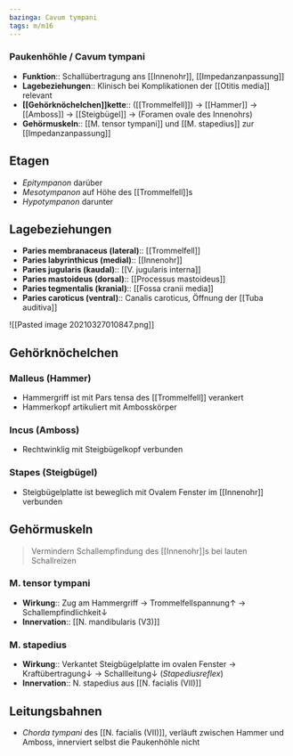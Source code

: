 ```yaml
---
bazinga: Cavum tympani
tags: m/m16
---
```

### Paukenhöhle / Cavum tympani
- **Funktion**:: Schallübertragung ans [[Innenohr]], [[Impedanzanpassung]]
- **Lagebeziehungen**:: Klinisch bei Komplikationen der [[Otitis media]] relevant
- **[[Gehörknöchelchen]]kette**:: ([[Trommelfell]]) → [[Hammer]] → [[Amboss]] → [[Steigbügel]] → (Foramen ovale des Innenohrs)
- **Gehörmuskeln**:: [[M. tensor tympani]] und [[M. stapedius]] zur [[Impedanzanpassung]]

## Etagen
- *Epitympanon* darüber
- *Mesotympanon* auf Höhe des [[Trommelfell]]s
- *Hypotympanon* darunter
## Lagebeziehungen
- **Paries membranaceus (lateral)**:: [[Trommelfell]] 
- **Paries labyrinthicus (medial)**:: [[Innenohr]]
- **Paries jugularis (kaudal)**:: [[V. jugularis interna]]
- **Paries mastoideus (dorsal)**:: [[Processus mastoideus]]
- **Paries tegmentalis (kranial)**:: [[Fossa cranii media]]
- **Paries caroticus (ventral)**:: Canalis caroticus, Öffnung der [[Tuba auditiva]]

![[Pasted image 20210327010847.png]]
## Gehörknöchelchen
### Malleus (Hammer)
- Hammergriff ist mit Pars tensa des [[Trommelfell]] verankert
- Hammerkopf artikuliert mit Ambosskörper
### Incus (Amboss)
- Rechtwinklig mit Steigbügelkopf verbunden
### Stapes (Steigbügel)
- Steigbügelplatte ist beweglich mit Ovalem Fenster im [[Innenohr]] verbunden
## Gehörmuskeln
> Vermindern Schallempfindung des [[Innenohr]]s bei lauten Schallreizen
### M. tensor tympani
- **Wirkung**:: Zug am Hammergriff → Trommelfellspannung↑ → Schallempfindlichkeit↓ 
- **Innervation**:: [[N. mandibularis (V3)]]
### M. stapedius
- **Wirkung**:: Verkantet Steigbügelplatte im ovalen Fenster → Kraftübertragung↓ → Schallleitung↓ (*Stapediusreflex*)
- **Innervation**:: N. stapedius aus [[N. facialis (VII)]]
## Leitungsbahnen
- *Chorda tympani* des [[N. facialis (VII)]], verläuft zwischen Hammer und Amboss, innerviert selbst die Paukenhöhle nicht
